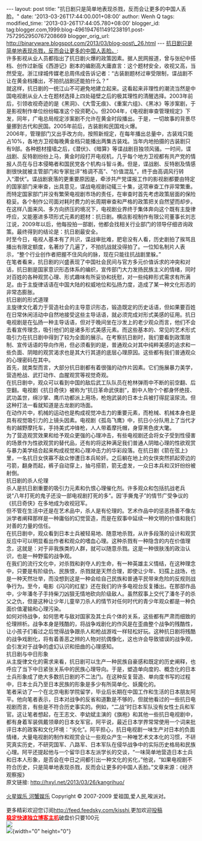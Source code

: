 --- layout: post title:
"抗日剧只是简单地表现杀戮，反而会让更多的中国人丢脸。" date:
'2013-03-26T17:44:00.001+08:00' author: Wenh Q tags: modified\_time:
'2013-03-26T17:44:05.780+08:00' blogger\_id:
tag:blogger.com,1999:blog-4961947611491238191.post-7572952950767208669
blogger\_orig\_url:
http://binaryware.blogspot.com/2013/03/blog-post\_26.html ---
[抗日剧只是简单地表现杀戮，反而会让更多的中国人丢脸。](http://hxyl.net/2013/03/26/kangrihuo/):\
许多影视从业人员都指出了抗日剧火爆的政策因素。据人民网报道，曾与张纪中搭档、创作过新版《西游记》剧本的编剧高大庸直言：这个题材安全，收视又高，当然受宠。浙江绿城传媒老总周伟成告诉记者：“古装剧题材过审受限制，谍战剧不让在黄金档播出，不拍抗战剧还能拍什么？”\
就这样，抗日剧的一统江山不可避免地建立起来。这看起来非理性的潮流当然是中国电视剧从业人士在题材选择上四处碰壁之后的极其理性的清醒选择。2003年前后，引领收视奇迹的是《黑洞》、《大雪无痕》、《重案六组》、《黑冰》等涉案剧，于是影视制作单位纷纷瞄准这个投资靶心。但2004年，《电视剧审查管理规定》下发，同年，广电总局规定涉案剧不允许在黄金时段播出。于是，一切故事的背景尽量挪到古代和民国。2005年前后，古装剧和民国戏火爆。\
2006年，管理部门又出手改方向，按照新规定，在每年播出总量中，古装戏只能占10%，各地方卫视每晚黄金档只能播出两集古装戏。当年内地拍摄的古装剧只有9部。各种题材撞墙之后，《潜伏》、《暗算》等谍战剧目独领风骚。一时间，谍战剧、反特剧纷纷上马，黄金时段打开电视机，几乎每个地方卫视都有共产党的情报人员在与日本侵略者和国民党各个机构斗智斗勇。但是，谍战剧、反特剧及情感剧很快就被主管部门和专家批评“格调不高”、“价值混乱”，终于由高调风行转入“潜伏”。谍战剧衰落的更重要原因是，牵涉共产党谍报工作的影视剧都要由特定的国家部门来审查，出具意见，谍战电视剧动辄三十集，这项审查工作非常繁重。而特定国家部门并没有繁荣电视剧市场的责任，在审查时首先考虑政策层面的保险稳妥。各个制作公司面对耗时费力的长周期审查和严格的政策把关自然望而却步。\
在这样八面来风、多方向挤压的境况下，电视剧业界终于集体奔向这个既有主旋律呼应，又能塞进多项形式元素的题材：抗日剧。横店影视制作有限公司董事长刘志江说，2009年以后，他每投拍一部剧，他都会找相关行业部门的领导仔细咨询政策。最终得到的结论是：抗日剧最安全。\
时至今日，电视人基本有了共识，谍战审批难，肥皂没有人看，历史剧拍了挨骂且播出有限定额度，名著炒了几遍了，不拍抗战就没得拍了。一位知名制片人表示，“整个行业创作者把握不住风向的脉，现在只能往抗战剧里躲。”\
在笔者看来，抗日剧的兴盛表现了中国社会民间与官方多元价值诉求的冲突和对话，抗日剧是国家意识形态体系的编织，宣传部门大力发扬民族主义的情绪，同时对百姓的各种观赏心理、形式趣味有所妥协和抚慰，对一些纯粹形式需求有所满足。由于主旋律话语在中国大陆的权威地位和弘扬力度，造成了某一种文化形态的非常态膨胀。\
抗日剧的形式道理\
主旋律文化着力于营造社会的主导意识形态，锻造既定的历史话语，但如果要百姓在日常休闲活动中自然地接受这些主导话语，就必须完成对形式美感的征用。抗日电视剧是在弘扬一种主导话语，但对于晚间坐在沙发上的老少观众而言，他们不会去看宣传理念，吸引他们的是诸多形式美感元素。而这些基本的、常见的艺术形式吸引力在抗日剧中得到了较为全面的展示。在考察抗日剧时，我们要看到政策限制、宣传话语的导向作用，但必须看到的是，普通观众对其中纯粹美感的追求和一些负面、阴暗的观赏渴求也是其大行其道的底层心理原因。这些都有我们普通观众的心理密码在其中。\
首先，就类型而言，大部分抗日剧都有着很强的动作片因素。它们施展暴力美学，营造枪战、武打动作、血腥观赏等视觉奇观。\
在抗日剧中，观众可以看到中国的敌后武工队队员在枪林弹雨中不断的前空翻、后空翻。电视剧《抗日奇侠》被称为“抗日革命武侠剧”，剧中人物个个都身怀绝技、武功盖世，绵沙掌、鹰爪功都派上用场，枪炮武装的日本士兵被打得屁滚尿流。但这种打法一看就知道是古龙剧的场面。\
在动作片中，机械的运动也是构成视觉冲击力的重要元素，而枪械、机械本身也是具有视觉吸引力的上镜头因素。电视剧《孤岛飞鹰》中，抗日小分队用上了当代才有的越野摩托车，手持美式冲锋枪，人人带着摩托帽，身穿黑色皮大氅。\
为了营造观赏效果和给予观众更强的心理冲击，有些电视剧还会将女子受到性侵害的场景作为性欲观赏的替代品，还有的将这种满足我们普通人阴暗心理的性欲观赏与暴力美学结合起来构成视觉和心理冲击力的华彩段落。在抗日剧《箭在弦上》里，一名抗日女侠寡不敌众惨遭日本兵轮奸。之后躺在地上的女侠突然抓起旁边的弓箭，翻身而起，裤子自动穿上，抽弓搭箭，箭无虚发，一众日本兵和汉奸纷纷被射倒。\
抗日剧的杀人伦理\
杀人是抗日剧重要的吸引力元素和仇恨心理催化剂。许多观众和包括抗战老兵说“八年打死的鬼子还没一部电视剧打死的多”。因’手撕鬼子”的情节广受争议的《抗日奇侠》在多地成为收视冠军。\
但不管在生活中还是在艺术品中，杀人是有伦理的。艺术作品中的惩恶扬善不像左派学者阐释那样是一种庸俗的幻觉营造，而是在叙事中延续一种文明的价值和我们对善的力量的信任。\
在抗日剧中，观众看到日本士兵被轻易地、随意地杀戮，从许多段落的设计和观赏反应中可以明显看出作者和观众的嗜血心理。这种杀戮有一种隐含的内在价值理念，这就是：对于非我族类的人群，就可以随意杀戮。这是一种很肤浅的政治认识，也是一种野蛮的战争观。\
在我们的流行文化中，对杀戮和剥夺人的生命，有一种英雄主义情结，在这种理念中，只要是有阶级仇、民族恨，杀戮就是天然合理，即使让少年、妇孺上战场，也是一种天然壮举，而没想到这是一种会给自己民族和普通平民带来危险的反规则战争行为。至今，电影《闪闪的红星》还在我们的许多电视台反复播出。在那部作品中，少年潘冬子手持柴刀凶狠无情地砍向阶级敌人。虽然叙事上交代了潘冬子的杀父之仇，但是这种让少年儿童举刀杀人的情节对任何时代的青少年观众都是一种负面价值灌输和心理污染。\
如何对待战争，如何思考与敌对国家及其士兵个体的关系，这些都有严肃而细致的伦理辨析。战争本身是残酷的，将战争戏剧化的作风是在歪曲整个战争的残酷性，让小孩子们看过之后觉得战争跟杀人和枪战游戏一样轻松好玩。这种抗日剧将残酷的战争戏剧化，将有着善恶之辨的人物对抗偶像化，这也许会导致错误的战争观，会引发对于战争的虚幻认识和扭曲的心理感知。\
抗日剧与中日形象\
从主旋律文化的需求来看，抗日剧可以生产一种民族自豪感和既定的历史阐释，也呼应了当下中日紧张关系中的民族心理导向。于是，塑造单向度的、概念化的日本士兵形象成了绝大多数抗日剧的不二法门。在这种反复营造、单向度书写的过程中，日本士兵乃至日本民族的形象是多少有所简单化、妖魔化的。\
笔者采访了一个在北京电影学院留学，毕业后长期在中国工作和生活的日本朋友阿平。他向笔者表示，日本对战争的反省和道歉是不够的，但就他看过的一些抗日电视剧而言，有些是不符合历史事实的。例如，“二战”时日本军队没有女性士兵和军官。这让笔者想起，在王志文、李幼斌主演的《旗袍》和其他一些抗日电视剧中，都有身着军装佩戴领章的日本女军官。阿平说，最近日本学界常常使用一个词来批评日本的政客和文化环境：“劣化”。阿平担心，抗日电视剧一味生产对日本的负面情绪，大量电视剧的制作和观赏会让一些观众产生一种唯艺术文本化的习惯，不研究真实历史，不研究国军、八路军、日本军队在侵华战争中的实际历史格局和民族心理。阿平还提起他与一个留华日本左派学长的交谈，“一味简单地营造日本士兵和日本人形象，是否会在中日之间都引出一种文化的劣化，”他说，“如果电视剧不符合历史，只是简单地表现杀戮，反而会让更多的中国人丢脸。”文章来源：《经济观察报》\
原文链接: <http://hxyl.net/2013/03/26/kangrihuo/>\
\
[火星娱乐 河蟹娱乐](http://hxyl.net/) Copyright © 2007-2009
爱祖国,爱人民,唉派对。\
\
更多精彩欢迎您订阅<http://feed.feedsky.com/kisshi>,更加欢迎[投稿](http://hxyl.net/delivery/)\
[**<span
style="color: red;">稳定快速独立博客主机</span>**](http://www.gegehost.com/)破盘价只要100元\
![](http://img.tongji.linezing.com/922164/tongji.gif)\
![](http://www1.feedsky.com/t1/725824593/kisshi/feedsky/s.gif?r=http://hxyl.net/2013/03/26/kangrihuo/){width="0"
height="0"}

